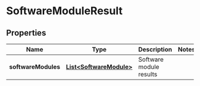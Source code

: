# SoftwareModuleResult

## Properties
Name | Type | Description | Notes
------------ | ------------- | ------------- | -------------
**softwareModules** | [**List&lt;SoftwareModule&gt;**](SoftwareModule.md) | Software module results | 
